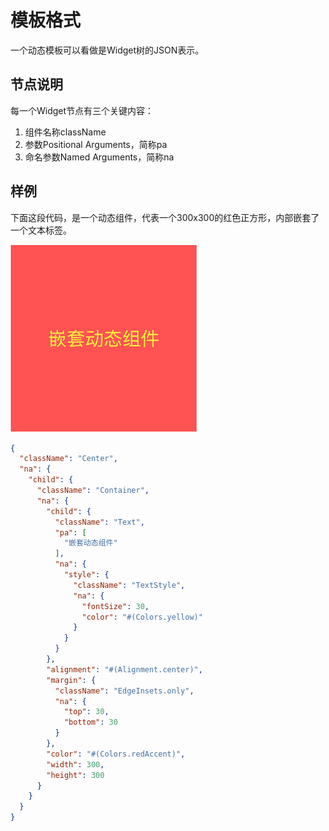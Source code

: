 # 模板格式
一个动态模板可以看做是Widget树的JSON表示。

## 节点说明
每一个Widget节点有三个关键内容：
1. 组件名称className
2. 参数Positional Arguments，简称pa
3. 命名参数Named Arguments，简称na

## 样例
下面这段代码，是一个动态组件，代表一个300x300的红色正方形，内部嵌套了一个文本标签。

![](./assets/box.png)

```json
{
  "className": "Center",
  "na": {
    "child": {
      "className": "Container",
      "na": {
        "child": {
          "className": "Text",
          "pa": [
            "嵌套动态组件"
          ],
          "na": {
            "style": {
              "className": "TextStyle",
              "na": {
                "fontSize": 30,
                "color": "#(Colors.yellow)"
              }
            }
          }
        },
        "alignment": "#(Alignment.center)",
        "margin": {
          "className": "EdgeInsets.only",
          "na": {
            "top": 30,
            "bottom": 30
          }
        },
        "color": "#(Colors.redAccent)",
        "width": 300,
        "height": 300
      }
    }
  }
}
```